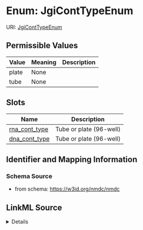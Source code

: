 # Enum: JgiContTypeEnum



URI: [JgiContTypeEnum](JgiContTypeEnum.md)

## Permissible Values

| Value | Meaning | Description |
| --- | --- | --- |
| plate | None |  |
| tube | None |  |




## Slots

| Name | Description |
| ---  | --- |
| [rna_cont_type](rna_cont_type.md) | Tube or plate (96-well) |
| [dna_cont_type](dna_cont_type.md) | Tube or plate (96-well) |






## Identifier and Mapping Information







### Schema Source


* from schema: https://w3id.org/nmdc/nmdc




## LinkML Source

<details>
```yaml
name: JgiContTypeEnum
from_schema: https://w3id.org/nmdc/nmdc
rank: 1000
permissible_values:
  plate:
    text: plate
  tube:
    text: tube

```
</details>